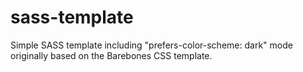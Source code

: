 # sass-template
Simple SASS template including "prefers-color-scheme: dark" mode originally based on the Barebones CSS template. 
